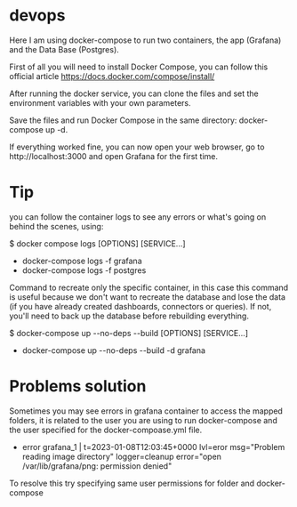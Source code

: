 # devops
Here I am using docker-compose to run two containers, the app (Grafana) and the Data Base (Postgres).

First of all you will need to install Docker Compose, you can follow this official article https://docs.docker.com/compose/install/

After running the docker service, you can clone the files and set the environment variables with your own parameters.

Save the files and run Docker Compose in the same directory: docker-compose up -d.

If everything worked fine, you can now open your web browser, go to http://localhost:3000 and open Grafana for the first time.

# Tip

you can follow the container logs to see any errors or what's going on behind the scenes, using:

$ docker compose logs [OPTIONS] [SERVICE...]

- docker-compose logs -f grafana
- docker-compose logs -f postgres

Command to recreate only the specific container, in this case this command is useful because we don't want to recreate the database and lose the data (if you have already created dashboards, connectors or queries). If not, you'll need to back up the database before rebuilding everything.

$ docker-compose up --no-deps --build [OPTIONS] [SERVICE...]

- docker-compose up --no-deps --build -d grafana

# Problems solution

Sometimes you may see errors in grafana container to access the mapped folders, it is related to the user you are using to run docker-compose and the user specified for the docker-compoase.yml file.

- error
grafana_1 | t=2023-01-08T12:03:45+0000 lvl=eror msg="Problem reading image directory" logger=cleanup error="open /var/lib/grafana/png: permission denied"

To resolve this try specifying same user permissions for folder and docker-compose